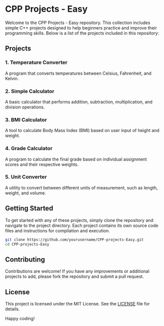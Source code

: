 # CPP Projects - Easy

Welcome to the CPP Projects - Easy repository. This collection includes simple C++ projects designed to help beginners practice and improve their programming skills. Below is a list of the projects included in this repository:

## Projects

### 1. Temperature Converter
A program that converts temperatures between Celsius, Fahrenheit, and Kelvin.

### 2. Simple Calculator
A basic calculator that performs addition, subtraction, multiplication, and division operations.

### 3. BMI Calculator
A tool to calculate Body Mass Index (BMI) based on user input of height and weight.

### 4. Grade Calculator
A program to calculate the final grade based on individual assignment scores and their respective weights.

### 5. Unit Converter
A utility to convert between different units of measurement, such as length, weight, and volume.

## Getting Started

To get started with any of these projects, simply clone the repository and navigate to the project directory. Each project contains its own source code files and instructions for compilation and execution.

```sh
git clone https://github.com/yourusername/CPP-projects-Easy.git
cd CPP-projects-Easy
```

## Contributing

Contributions are welcome! If you have any improvements or additional projects to add, please fork the repository and submit a pull request.

## License

This project is licensed under the MIT License. See the [LICENSE](LICENSE) file for details.

Happy coding!
